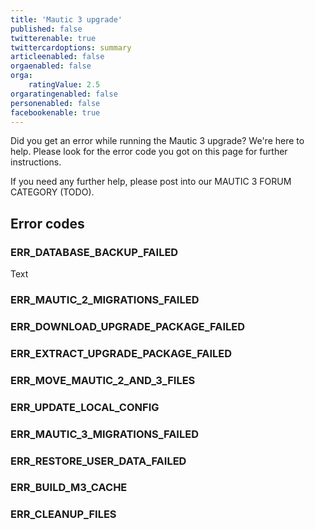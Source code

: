 ```yaml
---
title: 'Mautic 3 upgrade'
published: false
twitterenable: true
twittercardoptions: summary
articleenabled: false
orgaenabled: false
orga:
    ratingValue: 2.5
orgaratingenabled: false
personenabled: false
facebookenable: true
---
```


Did you get an error while running the Mautic 3 upgrade? We're here to help. Please look for the error code you got on this page for further instructions.

If you need any further help, please post into our MAUTIC 3 FORUM CATEGORY (TODO).

## Error codes

### ERR_DATABASE_BACKUP_FAILED
Text

### ERR_MAUTIC_2_MIGRATIONS_FAILED

### ERR_DOWNLOAD_UPGRADE_PACKAGE_FAILED

### ERR_EXTRACT_UPGRADE_PACKAGE_FAILED

### ERR_MOVE_MAUTIC_2_AND_3_FILES

### ERR_UPDATE_LOCAL_CONFIG

### ERR_MAUTIC_3_MIGRATIONS_FAILED

### ERR_RESTORE_USER_DATA_FAILED

### ERR_BUILD_M3_CACHE

### ERR_CLEANUP_FILES
